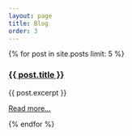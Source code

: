 ```yaml
---
layout: page
title: Blog
order: 3
---
```


{% for post in site.posts limit: 5 %}
  <h3>
    <a href="{{ post.url }}">{{ post.title }}</a>
  </h3>
  <p>
    {{ post.excerpt }}
  </p>
  <p><a href="{{ post.url }}">Read more...</a></p>
{% endfor %}
